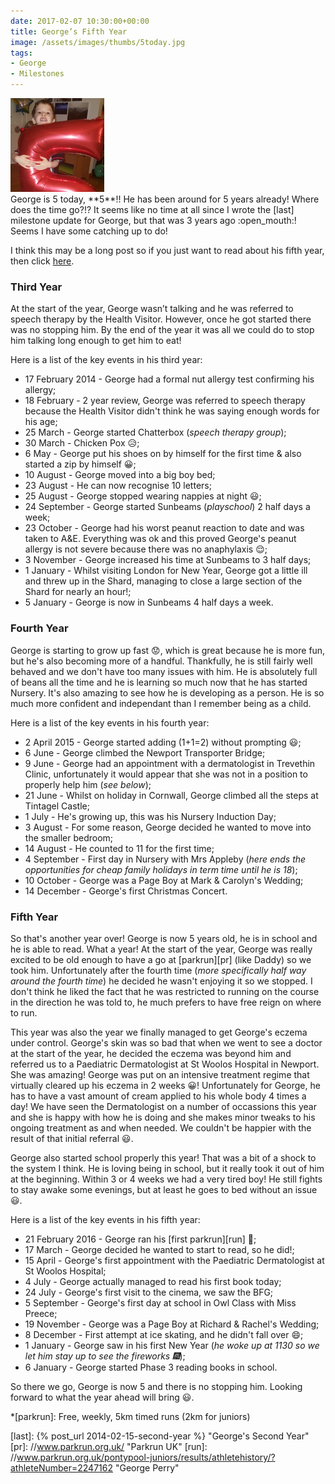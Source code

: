 ```yaml
---
date: 2017-02-07 10:30:00+00:00
title: George’s Fifth Year
image: /assets/images/thumbs/5today.jpg
tags:
- George
- Milestones 
---
```


<div class="flickr image alignright">
  <span>
    <a title="5 Today!" href="//farm1.static.flickr.com/518/32638280971_806115dbb1_b.jpg" class="image">
      <img src="/assets/images/thumbs/5today.jpg" alt="5 Today!" data-pin-nopin="true">
    </a>
    <a title="View on Flickr" href="//www.flickr.com/photos/richard-perry/32638280971/" class="flickrlink"> </a>
  </span>
</div>
George is 5 today, **5**!! He has been around for 5 years already! Where does the time go?!? It
seems like no time at all since I wrote the [last] milestone update for George, but that was 3 years
ago :open_mouth:! Seems I have some catching up to do! 

I think this may be a long post so if you just want to read about his fifth year, then click
[here](#fifth-year).

### Third Year

At the start of the year, George wasn’t talking and he was referred to speech therapy by the Health
Visitor. However, once he got started there was no stopping him. By the end of the year it was all
we could do to stop him talking long enough to get him to eat!

Here is a list of the key events in his third year:

  * 17 February 2014 - George had a formal nut allergy test confirming his allergy;
  * 18 February - 2 year review, George was referred to speech therapy because the Health Visitor
    didn't think he was saying enough words for his age;
  * 25 March - George started Chatterbox (_speech therapy group_);
  * 30 March - Chicken Pox :disappointed_relieved:;
  * 6 May - George put his shoes on by himself for the first time & also started a zip by himself
    :grinning:;
  * 10 August - George moved into a big boy bed;
  * 23 August - He can now recognise 10 letters;
  * 25 August - George stopped wearing nappies at night :smiley:;
  * 24 September - George started Sunbeams (_playschool_) 2 half days a week;
  * 23 October - George had his worst peanut reaction to date and was taken to A&E. Everything was
    ok and this proved George's peanut allergy is not severe because there was no anaphylaxis
    :relieved:;
  * 3 November - George increased his time at Sunbeams to 3 half days;
  * 1 January - Whilst visiting London for New Year, George got a little ill and threw up in the
    Shard, managing to close a large section of the Shard for nearly an hour!;
  * 5 January - George is now in Sunbeams 4 half days a week.

### Fourth Year

George is starting to grow up fast :worried:, which is great because he is more fun, but he's also
becoming more of a handful. Thankfully, he is still fairly well behaved and we don't have too many
issues with him. He is absolutely full of beans all the time and he is learning so much now that he
has started Nursery. It's also amazing to see how he is developing as a person. He is so much more
confident and independant than I remember being as a child.

Here is a list of the key events in his fourth year:

  * 2 April 2015 - George started adding (1+1=2) without prompting :smiley:;
  * 6 June - George climbed the Newport Transporter Bridge;
  * 9 June - George had an appointment with a dermatologist in Trevethin Clinic, unfortunately it
    would appear that she was not in a position to properly help him (_see below_);
  * 21 June - Whilst on holiday in Cornwall, George climbed all the steps at Tintagel Castle;
  * 1 July - He's growing up, this was his Nursery Induction Day;
  * 3 August - For some reason, George decided he wanted to move into the smaller bedroom;
  * 14 August - He counted to 11 for the first time;
  * 4 September - First day in Nursery with Mrs Appleby (_here ends the opportunities for cheap
    family holidays in term time until he is 18_);
  * 10 October - George was a Page Boy at Mark & Carolyn's Wedding;
  * 14 December - George's first Christmas Concert.

### Fifth Year

So that's another year over! George is now 5 years old, he is in school and he is able to read. What
a year! At the start of the year, George was really excited to be old enough to have a go at
[parkrun][pr] (like Daddy) so we took him. Unfortunately after the fourth time (_more specifically
half way around the fourth time_) he decided he wasn't enjoying it so we stopped. I don't think he
liked the fact that he was restricted to running on the course in the direction he was told to, he
much prefers to have free reign on where to run.

This year was also the year we finally managed to get George's eczema under control. George's skin
was so bad that when we went to see a doctor at the start of the year, he decided the eczema was
beyond him and referred us to a Paediatric Dermatologist at St Woolos Hospital in Newport. She was
amazing! George was put on an intensive treatment regime that virtually cleared up his eczema in 2
weeks :grinning:! Unfortunately for George, he has to have a vast amount of cream applied to his
whole body 4 times a day! We have seen the Dermatologist on a number of occassions this year and she
is happy with how he is doing and she makes minor tweaks to his ongoing treatment as and when
needed. We couldn't be happier with the result of that initial referral :smiley:.

George also started school properly this year! That was a bit of a shock to the system I think. He
is loving being in school, but it really took it out of him at the beginning. Within 3 or 4 weeks
we had a very tired boy! He still fights to stay awake some evenings, but at least he goes to bed
without an issue :smiley:. 

Here is a list of the key events in his fifth year:

  * 21 February 2016 - George ran his [first parkrun][run] :runner:;
  * 17 March - George decided he wanted to start to read, so he did!;
  * 15 April - George's first appointment with the Paediatric Dermatologist at St Woolos Hospital;
  * 4 July - George actually managed to read his first book today;
  * 24 July - George's first visit to the cinema, we saw the BFG;
  * 5 September - George's first day at school in Owl Class with Miss Preece;
  * 19 November - George was a Page Boy at Richard & Rachel's Wedding;
  * 8 December - First attempt at ice skating, and he didn't fall over :smile:;
  * 1 January - George saw in his first New Year (_he woke up at 1130 so we let him stay up to see
    the fireworks :fireworks:_);
  * 6 January - George started Phase 3 reading books in school.

So there we go, George is now 5 and there is no stopping him. Looking forward to what the year ahead
will bring :smiley:.


*[parkrun]: Free, weekly, 5km timed runs (2km for juniors)

[last]: {% post_url 2014-02-15-second-year %} "George's Second Year"
[pr]: //www.parkrun.org.uk/ "Parkrun UK"
[run]: //www.parkrun.org.uk/pontypool-juniors/results/athletehistory/?athleteNumber=2247162 "George Perry"